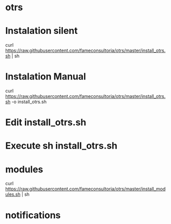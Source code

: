 # otrs


  # Instalation silent

  curl https://raw.githubusercontent.com/fameconsultoria/otrs/master/install_otrs.sh | sh

  # Instalation Manual

  curl https://raw.githubusercontent.com/fameconsultoria/otrs/master/install_otrs.sh -o install_otrs.sh

  # Edit install_otrs.sh

  # Execute sh install_otrs.sh


# modules

  curl https://raw.githubusercontent.com/fameconsultoria/otrs/master/install_modules.sh | sh


# notifications

  
  
